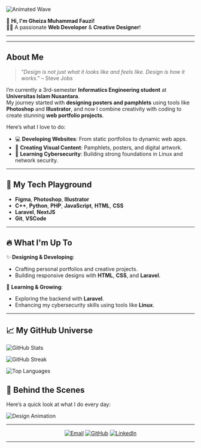 ![Animated Wave](https://media.giphy.com/media/hvRJCLFzcasrR4ia7z/giphy.gif)

🙋 **Hi, I'm Gheiza Muhammad Fauzi!**  
👨‍💻 A passionate **Web Developer** & **Creative Designer**!

---
---

## **About Me**  

> *"Design is not just what it looks like and feels like. Design is how it works."* – Steve Jobs  

I’m currently a 3rd-semester **Informatics Engineering student** at **Universitas Islam Nusantara**.  
My journey started with **designing posters and pamphlets** using tools like **Photoshop** and **Illustrator**, and now I combine creativity with coding to create stunning **web portfolio projects**.  

Here’s what I love to do:  
- 💻 **Developing Websites**: From static portfolios to dynamic web apps.  
- 🎨 **Creating Visual Content**: Pamphlets, posters, and digital artwork.  
- 🔐 **Learning Cybersecurity**: Building strong foundations in Linux and network security.  

---

## 🚀 **My Tech Playground**  

- **Figma**, **Photoshop**, **Illustrator**
- **C++**, **Python**, **PHP**, **JavaScript**, **HTML**, **CSS**
- **Laravel**, **NextJS**
- **Git**, **VSCode**

---

## 🔥 **What I'm Up To**  

✨ **Designing & Developing**:  
- Crafting personal portfolios and creative projects.  
- Building responsive designs with **HTML**, **CSS**, and **Laravel**.  

🌟 **Learning & Growing**:  
- Exploring the backend with **Laravel**.  
- Enhancing my cybersecurity skills using tools like **Linux**.  

---

## 📈 **My GitHub Universe**
 
![GitHub Stats](https://github-readme-stats.vercel.app/api?username=seebiadab&show_icons=true&theme=radical)  


![GitHub Streak](https://github-readme-streak-stats.herokuapp.com/?user=seebiadab&theme=radical)  


![Top Languages](https://github-readme-stats.vercel.app/api/top-langs/?username=seebiadab&layout=compact&theme=radical)  



## 🎥 **Behind the Scenes**  

Here’s a quick look at what I do every day:

![Design Animation](https://media.giphy.com/media/ZVik7pBtu9dNS/giphy.gif)  


---


<p align="center">
  <a href="mailto:gheizafauzi04@gmail.com"><img src="https://img.shields.io/badge/Email-EA4335?style=for-the-badge&logo=gmail&logoColor=white" alt="Email"></a>
  <a href="https://github.com/seebiadab"><img src="https://img.shields.io/badge/GitHub-181717?style=for-the-badge&logo=github&logoColor=white" alt="GitHub"></a>
  <a href="https://www.linkedin.com/in/gheizafauzi/"><img src="https://img.shields.io/badge/LinkedIn-0A66C2?style=for-the-badge&logo=linkedin&logoColor=white" alt="LinkedIn"></a>
</p>

---
